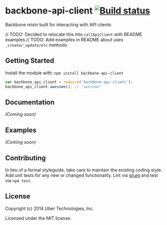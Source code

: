 # backbone-api-client [![Build status](https://travis-ci.org/uber/backbone-api-client.png?branch=master)](https://travis-ci.org/uber/backbone-api-client)

Backbone mixin built for interacting with API clients

// TODO: Decided to relocate this into `callApiClient` with README examples
// TODO: Add examples in README about uses `_create/_update/etc` methods

## Getting Started
Install the module with: `npm install backbone-api-client`

```js
var backbone_api_client = require('backbone-api-client');
backbone_api_client.awesome(); // "awesome"
```

## Documentation
_(Coming soon)_

## Examples
_(Coming soon)_

## Contributing
In lieu of a formal styleguide, take care to maintain the existing coding style. Add unit tests for any new or changed functionality. Lint via [grunt](https://github.com/gruntjs/grunt) and test via `npm test`.

## License
Copyright (c) 2014 Uber Technologies, Inc.

Licensed under the MIT license.
